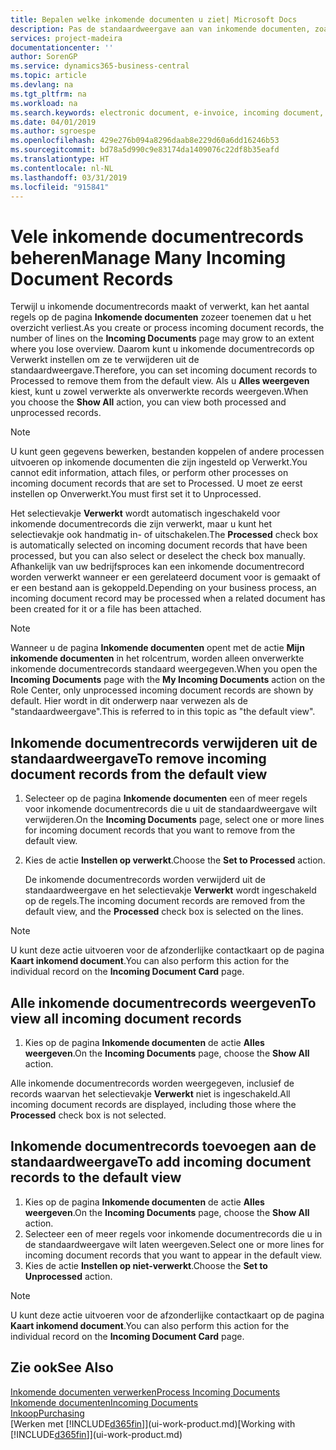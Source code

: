 ```yaml
---
title: Bepalen welke inkomende documenten u ziet| Microsoft Docs
description: Pas de standaardweergave aan van inkomende documenten, zoals e-facturen, om de lijst met verwerkte en onverwerkte records te verbeteren.
services: project-madeira
documentationcenter: ''
author: SorenGP
ms.service: dynamics365-business-central
ms.topic: article
ms.devlang: na
ms.tgt_pltfrm: na
ms.workload: na
ms.search.keywords: electronic document, e-invoice, incoming document, OCR, ecommerce, document exchange, import invoice
ms.date: 04/01/2019
ms.author: sgroespe
ms.openlocfilehash: 429e276b094a8296daab8e229d60a6dd16246b53
ms.sourcegitcommit: bd78a5d990c9e83174da1409076c22df8b35eafd
ms.translationtype: HT
ms.contentlocale: nl-NL
ms.lasthandoff: 03/31/2019
ms.locfileid: "915841"
---
```

# <a name="manage-many-incoming-document-records"></a><span data-ttu-id="56988-103">Vele inkomende documentrecords beheren</span><span class="sxs-lookup"><span data-stu-id="56988-103">Manage Many Incoming Document Records</span></span>
<span data-ttu-id="56988-104">Terwijl u inkomende documentrecords maakt of verwerkt, kan het aantal regels op de pagina **Inkomende documenten** zozeer toenemen dat u het overzicht verliest.</span><span class="sxs-lookup"><span data-stu-id="56988-104">As you create or process incoming document records, the number of lines on the **Incoming Documents** page may grow to an extent where you lose overview.</span></span> <span data-ttu-id="56988-105">Daarom kunt u inkomende documentrecords op Verwerkt instellen om ze te verwijderen uit de standaardweergave.</span><span class="sxs-lookup"><span data-stu-id="56988-105">Therefore, you can set incoming document records to Processed to remove them from the default view.</span></span> <span data-ttu-id="56988-106">Als u **Alles weergeven** kiest, kunt u zowel verwerkte als onverwerkte records weergeven.</span><span class="sxs-lookup"><span data-stu-id="56988-106">When you choose the **Show All** action, you can view both processed and unprocessed records.</span></span>

> [!NOTE]  
>   <span data-ttu-id="56988-107">U kunt geen gegevens bewerken, bestanden koppelen of andere processen uitvoeren op inkomende documenten die zijn ingesteld op Verwerkt.</span><span class="sxs-lookup"><span data-stu-id="56988-107">You cannot edit information, attach files, or perform other processes on incoming document records that are set to Processed.</span></span> <span data-ttu-id="56988-108">U moet ze eerst instellen op Onverwerkt.</span><span class="sxs-lookup"><span data-stu-id="56988-108">You must first set it to Unprocessed.</span></span>

<span data-ttu-id="56988-109">Het selectievakje **Verwerkt** wordt automatisch ingeschakeld voor inkomende documentrecords die zijn verwerkt, maar u kunt het selectievakje ook handmatig in- of uitschakelen.</span><span class="sxs-lookup"><span data-stu-id="56988-109">The **Processed** check box is automatically selected on incoming document records that have been processed, but you can also select or deselect the check box manually.</span></span> <span data-ttu-id="56988-110">Afhankelijk van uw bedrijfsproces kan een inkomende documentrecord worden verwerkt wanneer er een gerelateerd document voor is gemaakt of er een bestand aan is gekoppeld.</span><span class="sxs-lookup"><span data-stu-id="56988-110">Depending on your business process, an incoming document record may be processed when a related document has been created for it or a file has been attached.</span></span>

> [!NOTE]  
>   <span data-ttu-id="56988-111">Wanneer u de pagina **Inkomende documenten** opent met de actie **Mijn inkomende documenten** in het rolcentrum, worden alleen onverwerkte inkomende documentrecords standaard weergegeven.</span><span class="sxs-lookup"><span data-stu-id="56988-111">When you open the **Incoming Documents** page with the **My Incoming Documents** action on the Role Center, only unprocessed incoming document records are shown by default.</span></span> <span data-ttu-id="56988-112">Hier wordt in dit onderwerp naar verwezen als de "standaardweergave".</span><span class="sxs-lookup"><span data-stu-id="56988-112">This is referred to in this topic as "the default view".</span></span>

## <a name="to-remove-incoming-document-records-from-the-default-view"></a><span data-ttu-id="56988-113">Inkomende documentrecords verwijderen uit de standaardweergave</span><span class="sxs-lookup"><span data-stu-id="56988-113">To remove incoming document records from the default view</span></span>
1. <span data-ttu-id="56988-114">Selecteer op de pagina **Inkomende documenten** een of meer regels voor inkomende documentrecords die u uit de standaardweergave wilt verwijderen.</span><span class="sxs-lookup"><span data-stu-id="56988-114">On the **Incoming Documents** page, select one or more lines for incoming document records that you want to remove from the default view.</span></span>
2. <span data-ttu-id="56988-115">Kies de actie **Instellen op verwerkt**.</span><span class="sxs-lookup"><span data-stu-id="56988-115">Choose the **Set to Processed** action.</span></span>

    <span data-ttu-id="56988-116">De inkomende documentrecords worden verwijderd uit de standaardweergave en het selectievakje **Verwerkt** wordt ingeschakeld op de regels.</span><span class="sxs-lookup"><span data-stu-id="56988-116">The incoming document records are removed from the default view, and the **Processed** check box is selected on the lines.</span></span>

> [!NOTE]  
>   <span data-ttu-id="56988-117">U kunt deze actie uitvoeren voor de afzonderlijke contactkaart op de pagina **Kaart inkomend document**.</span><span class="sxs-lookup"><span data-stu-id="56988-117">You can also perform this action for the individual record on the **Incoming Document Card** page.</span></span>

## <a name="to-view-all-incoming-document-records"></a><span data-ttu-id="56988-118">Alle inkomende documentrecords weergeven</span><span class="sxs-lookup"><span data-stu-id="56988-118">To view all incoming document records</span></span>
1. <span data-ttu-id="56988-119">Kies op de pagina **Inkomende documenten** de actie **Alles weergeven**.</span><span class="sxs-lookup"><span data-stu-id="56988-119">On the **Incoming Documents** page, choose the **Show All** action.</span></span>

<span data-ttu-id="56988-120">Alle inkomende documentrecords worden weergegeven, inclusief de records waarvan het selectievakje **Verwerkt** niet is ingeschakeld.</span><span class="sxs-lookup"><span data-stu-id="56988-120">All incoming document records are displayed, including those where the **Processed** check box is not selected.</span></span>

## <a name="to-add-incoming-document-records-to-the-default-view"></a><span data-ttu-id="56988-121">Inkomende documentrecords toevoegen aan de standaardweergave</span><span class="sxs-lookup"><span data-stu-id="56988-121">To add incoming document records to the default view</span></span>
1. <span data-ttu-id="56988-122">Kies op de pagina **Inkomende documenten** de actie **Alles weergeven**.</span><span class="sxs-lookup"><span data-stu-id="56988-122">On the **Incoming Documents** page, choose the **Show All** action.</span></span>
2. <span data-ttu-id="56988-123">Selecteer een of meer regels voor inkomende documentrecords die u in de standaardweergave wilt laten weergeven.</span><span class="sxs-lookup"><span data-stu-id="56988-123">Select one or more lines for incoming document records that you want to appear in the default view.</span></span>
3. <span data-ttu-id="56988-124">Kies de actie **Instellen op niet-verwerkt**.</span><span class="sxs-lookup"><span data-stu-id="56988-124">Choose the **Set to Unprocessed** action.</span></span>  

> [!NOTE]  
>   <span data-ttu-id="56988-125">U kunt deze actie uitvoeren voor de afzonderlijke contactkaart op de pagina **Kaart inkomend document**.</span><span class="sxs-lookup"><span data-stu-id="56988-125">You can also perform this action for the individual record on the **Incoming Document Card** page.</span></span>

## <a name="see-also"></a><span data-ttu-id="56988-126">Zie ook</span><span class="sxs-lookup"><span data-stu-id="56988-126">See Also</span></span>
[<span data-ttu-id="56988-127">Inkomende documenten verwerken</span><span class="sxs-lookup"><span data-stu-id="56988-127">Process Incoming Documents</span></span>](across-process-income-documents.md)  
[<span data-ttu-id="56988-128">Inkomende documenten</span><span class="sxs-lookup"><span data-stu-id="56988-128">Incoming Documents</span></span>](across-income-documents.md)  
[<span data-ttu-id="56988-129">Inkoop</span><span class="sxs-lookup"><span data-stu-id="56988-129">Purchasing</span></span>](purchasing-manage-purchasing.md)  
<span data-ttu-id="56988-130">[Werken met [!INCLUDE[d365fin](includes/d365fin_md.md)]](ui-work-product.md)</span><span class="sxs-lookup"><span data-stu-id="56988-130">[Working with [!INCLUDE[d365fin](includes/d365fin_md.md)]](ui-work-product.md)</span></span>
